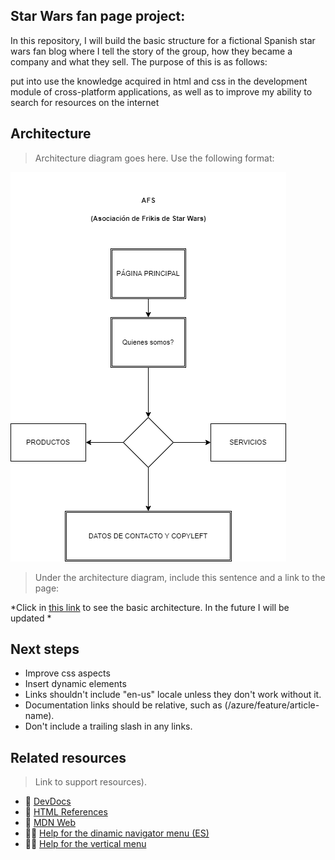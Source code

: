 ## Star Wars fan page project:

In this repository, I will build the basic structure for a fictional Spanish star wars fan blog where I tell the story of the group, how they became a company and what they sell. The purpose of this is as follows:

put into use the knowledge acquired in html and css in the development module of cross-platform applications, as well as to improve my ability to search for resources on the internet

## Architecture

> Architecture diagram goes here. Use the following format:

![Diagram of the <AFS_Page> architecture.](https://github.com/GreenyHat/testingPage/blob/master/SCHEMA.drawio.png)

> Under the architecture diagram, include this sentence and a link to the page: 

*Click in [this link](https://greenyhat.github.io/StarWars/AfsPage.html) to see the basic architecture. In the future I will be updated
*


## Next steps

- Improve css aspects
- Insert dynamic elements
- Links shouldn't include "en-us" locale unless they don't work without it.
- Documentation links should be relative, such as (/azure/feature/article-name).
- Don't include a trailing slash in any links.

  
## Related resources

> Link to support resources).
  
  - :book: [DevDocs](https://devdocs.io)
  - :book: [HTML References](https://htmlreference.io/)
  - :book: [MDN Web](https://developer.mozilla.org/es/)
  - :student: [Help for the dinamic navigator menu (ES)](http://www.falconmasters.com/web-design/tutorial-menu-de-navegacion-fijo/)
  - :student: [Help for the vertical menu](https://www.w3schools.com/howto/tryit.asp?filename=tryhow_css_vertical_menu)
